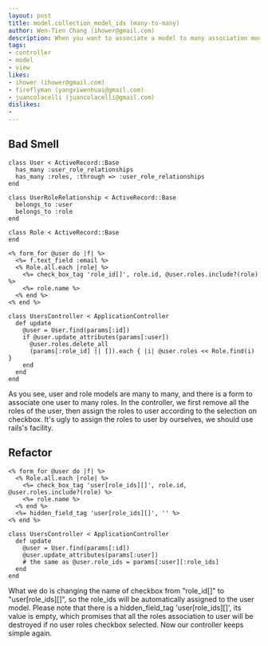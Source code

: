 ```yaml
---
layout: post
title: model.collection_model_ids (many-to-many)
author: Wen-Tien Chang (ihower@gmail.com)
description: When you want to associate a model to many association models by checkbox on view, you should take advantage of model.collection_model_ids to reduce the code in controller.
tags:
- controller
- model
- view
likes:
- ihower (ihower@gmail.com)
- fireflyman (yangxiwenhuai@gmail.com)
- juancolacelli (juancolacelli@gmail.com)
dislikes:
- 
---
```

Bad Smell
---------

    class User < ActiveRecord::Base
      has_many :user_role_relationships
      has_many :roles, :through => :user_role_relationships
    end
    
    class UserRoleRelationship < ActiveRecord::Base
      belongs_to :user
      belongs_to :role
    end
    
    class Role < ActiveRecord::Base
    end
    
    <% form_for @user do |f| %>
      <%= f.text_field :email %>
      <% Role.all.each |role| %>
        <%= check_box_tag 'role_id[]', role.id, @user.roles.include?(role) %>
        <%= role.name %>
      <% end %>
    <% end %>
    
    class UsersController < ApplicationController
      def update
        @user = User.find(params[:id])
        if @user.update_attributes(params[:user])
          @user.roles.delete_all
          (params[:role_id] || []).each { |i| @user.roles << Role.find(i) }
        end
      end
    end

As you see, user and role models are many to many, and there is a form to associate one user to many roles. In the controller, we first remove all the roles of the user, then assign the roles to user according to the selection on checkbox. It's ugly to assign the roles to user by ourselves, we should use rails's facility.

Refactor
--------

    <% form_for @user do |f| %>
      <% Role.all.each |role| %>
        <%= check_box_tag 'user[role_ids][]', role.id, @user.roles.include?(role) %>
        <%= role.name %>
      <% end %>
      <%= hidden_field_tag 'user[role_ids][]', '' %>
    <% end %>
    
    class UsersController < ApplicationController
      def update
        @user = User.find(params[:id])
        @user.update_attributes(params[:user])
        # the same as @user.role_ids = params[:user][:role_ids]
      end
    end

What we do is changing the name of checkbox from "role_id[]" to "user[role_ids][]", so the role_ids will be automatically assigned to the user model. Please note that there is a hidden_field_tag 'user[role_ids][]', its value is empty, which promises that all the roles association to user will be destroyed if no user roles checkbox selected. Now our controller keeps simple again.
